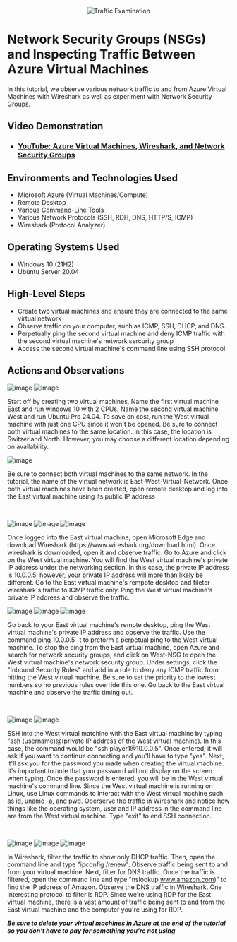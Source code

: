 <p align="center">
<img src="https://i.imgur.com/Ua7udoS.png" alt="Traffic Examination"/>
</p>

<h1>Network Security Groups (NSGs) and Inspecting Traffic Between Azure Virtual Machines</h1>
In this tutorial, we observe various network traffic to and from Azure Virtual Machines with Wireshark as well as experiment with Network Security Groups. <br />


<h2>Video Demonstration</h2>

- ### [YouTube: Azure Virtual Machines, Wireshark, and Network Security Groups](https://www.youtube.com)

<h2>Environments and Technologies Used</h2>

- Microsoft Azure (Virtual Machines/Compute)
- Remote Desktop
- Various Command-Line Tools
- Various Network Protocols (SSH, RDH, DNS, HTTP/S, ICMP)
- Wireshark (Protocol Analyzer)

<h2>Operating Systems Used </h2>

- Windows 10 (21H2)
- Ubuntu Server 20.04

<h2>High-Level Steps</h2>

- Create two virtual machines and ensure they are connected to the same virtual network
- Observe traffic on your computer, such as ICMP, SSH, DHCP, and DNS.
- Perpetually ping the second virtual machine and deny ICMP traffic with the second virtual machine's network sercurity group
- Access the second virtual machine's command line using SSH protocol

<h2>Actions and Observations</h2>

![image](https://github.com/user-attachments/assets/43878178-2bc5-4fed-ae1b-f3563e5e5634)
![image](https://github.com/user-attachments/assets/d6fed92c-d082-4471-a02a-0ff6ae67c07e)


</p>
<p>
Start off by creating two virtual machines. Name the first virtual machine East and run windows 10 with 2 CPUs. Name the second virtual machine West and run Ubuntu Pro 24.04. To save on cost, run the West virtual machine with just one CPU since it won't be opened. Be sure to connect both virtual machines to the same location. In this case, the location is Switzerland North. However, you may choose a different location depending on availability. 

  ![image](https://github.com/user-attachments/assets/82966cd5-e7c5-4180-b77c-66d68e0263d8)

Be sure to connect both virtual machines to the same network. In the tutorial, the name of the virtual network is East-West-Virtual-Network. Once both virtual machines have been created, open remote desktop and log into the East virtual machine using its public IP address
</p>
<br />

![image](https://github.com/user-attachments/assets/fc444b2b-b04b-4ca0-aca7-e07be7e782ec)
![image](https://github.com/user-attachments/assets/1b1702b9-4a8d-46f4-88d1-ad8e607e465e)
![image](https://github.com/user-attachments/assets/4a3d08ba-7574-4b81-a87d-2ce057a96ef1)



</p>
<p>
Once logged into the East virtual machine, open Microsoft Edge and download Wireshark (https://www.wireshark.org/download.html). Once wireshark is downloaded, open it and observe traffic. Go to Azure and click on the West virtual machine. You will find the West virtual machine's private IP address under the networking section. In this case, the private IP address is 10.0.0.5, however, your private IP address will more than likely be different. Go to the East virtual machine's rempote desktop and fileter wireshark's traffic to ICMP traffic only. Ping the West virtual machine's private IP address and observe the traffic.

![image](https://github.com/user-attachments/assets/bed63514-438e-4174-a36b-923bfd9c66f5)
![image](https://github.com/user-attachments/assets/ea1c0a0d-4be8-497c-a3ae-a98699aa1000)
![image](https://github.com/user-attachments/assets/23c512da-0936-4ce9-8b6f-3341a7a2ee27)


  
  Go back to your East virtual machine's remote desktop, ping the West virtual machine's private IP address and observe the traffic. Use the command ping 10.0.0.5 -t to preform a perpetual ping to the West virtual machine. To stop the ping from the East virtual machine, open Azure and search for network security groups, and click on West-NSG to open the West virtual machine's network security group. Under settings, click the "Inbound Security Rules" and add in a rule to deny any ICMP traffic from hitting the West virtual machine. Be sure to set the priority to the lowest numbers so no previous rules override this one. Go back to the East virtual machine and observe the traffic timing out. 
</p>
<br />

<p>
  
![image](https://github.com/user-attachments/assets/3650bd57-004e-4e7b-9eea-c273299bd087)
![image](https://github.com/user-attachments/assets/25346006-2fbe-4696-bdb3-b334c9c04061)

</p>
<p>
SSH into the West virtual matchine with the East virtual machine by typing "ssh (username)@(private IP address of the West virtual machine). In this case, the command would be "ssh player1@10.0.0.5". Once entered, it will ask if you want to continue connecting and you'll have to type "yes". Next, it'll ask you for the password you made when creating the virtual machine. It's important to note that your password will not display on the screen when typing. Once the password is entered, you will be in the West virtual machine's command line. Since the West virtual machine is running on Linux, use Linux commands to interact with the West virtual machine such as id, uname -a, and pwd. Oberserve the traffic in Wireshark and notice how things like the operating system, user and IP address in the command line are from the West virtual machine. Type "exit" to end SSH connection. 
</p>
<br />

![image](https://github.com/user-attachments/assets/5b234278-4f84-49a8-acf4-a38ab461bcbf)
![image](https://github.com/user-attachments/assets/f232f246-7fd3-49c9-a83a-923db1664fdb)
![image](https://github.com/user-attachments/assets/f8ee284f-1e22-411a-b63a-efac9bbafb81)

In Wireshark, filter the traffic to show only DHCP traffic. Then, open the command line and type "ipconfig /renew". Observe traffic being sent to and from your virtual machine. Next, filter for DNS traffic. Once the traffic is filtered, open the command line and type "nslookup www.amazon.com)" to find the IP address of Amazon. Observe the DNS traffic in Wireshark. One interesting protocol to filter is RDP. Since we're using RDP for the East virtual machine, there is a vast amount of traffic being sent to and from the East virtual machine and the computer you're using for RDP. 




***Be sure to delete your virtual machines in Azure at the end of the tutorial so you don't have to pay for something you're not using***
